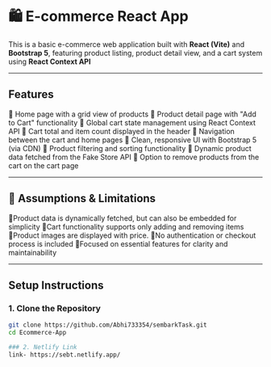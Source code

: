 # 🛍️ E-commerce React App

This is a basic e-commerce web application built with **React (Vite)** and **Bootstrap 5**, featuring product listing, product detail view, and a cart system using **React Context API**

---

##  Features

🔹 Home page with a grid view of products
🔹 Product detail page with "Add to Cart" functionality
🔹 Global cart state management using React Context API
🔹 Cart total and item count displayed in the header
🔹 Navigation between the cart and home pages
🔹 Clean, responsive UI with Bootstrap 5 (via CDN)
🔹 Product filtering and sorting functionality
🔹 Dynamic product data fetched from the Fake Store API
🔹 Option to remove products from the cart on the cart page

---

## 🧩 Assumptions & Limitations

🔹Product data is dynamically fetched, but can also be embedded for simplicity
🔹Cart functionality supports only adding and removing items
🔹Product images are displayed with price.
🔹No authentication or checkout process is included
🔹Focused on essential features for clarity and maintainability

---

##  Setup Instructions

### 1. Clone the Repository

```bash
git clone https://github.com/Abhi733354/sembarkTask.git
cd Ecommerce-App

### 2. Netlify Link
link- https://sebt.netlify.app/
